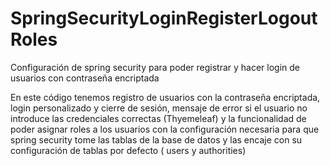 # SpringSecurityLoginRegisterLogoutRoles
Configuración de spring security para poder registrar y hacer login de usuarios con contraseña encriptada

En este código tenemos registro de usuarios con la contraseña encriptada,
login personalizado y cierre de sesión,
mensaje de error si el usuario no introduce  las credenciales correctas (Thyemeleaf)
y la funcionalidad de poder asignar roles a los usuarios con la configuración 
necesaria para que spring security tome las tablas de la base de datos y las encaje
con su configuración de tablas por defecto ( users y authorities)
